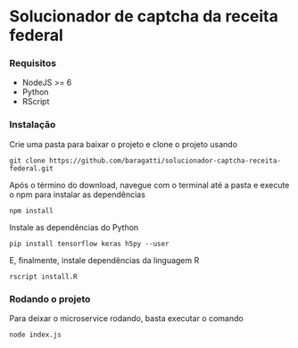# Solucionador de captcha da receita federal

### Requisitos
* NodeJS >= 6
* Python
* RScript

### Instalação
Crie uma pasta para baixar o projeto e clone o projeto usando
```
git clone https://github.com/baragatti/solucionador-captcha-receita-federal.git
```

Após o término do download, navegue com o terminal até a pasta e execute o npm para instalar as dependências
```
npm install
```

Instale as dependências do Python
```
pip install tensorflow keras h5py --user
```

E, finalmente, instale dependências da linguagem R
```
rscript install.R
```
### Rodando o projeto
Para deixar o microservice rodando, basta executar o comando
```
node index.js
```
